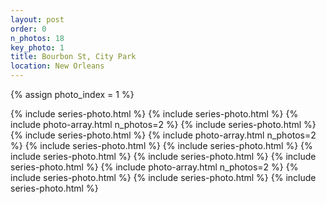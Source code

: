 ```yaml
---
layout: post
order: 0
n_photos: 18
key_photo: 1
title: Bourbon St, City Park
location: New Orleans
---
```


{% assign photo_index = 1 %}

{% include series-photo.html %}
{% include series-photo.html %}
{% include photo-array.html n_photos=2 %}
{% include series-photo.html %}
{% include series-photo.html %}
{% include photo-array.html n_photos=2 %}
{% include series-photo.html %}
{% include series-photo.html %}
{% include series-photo.html %}
{% include series-photo.html %}
{% include series-photo.html %}
{% include photo-array.html n_photos=2 %}
{% include series-photo.html %}
{% include series-photo.html %}
{% include series-photo.html %}
